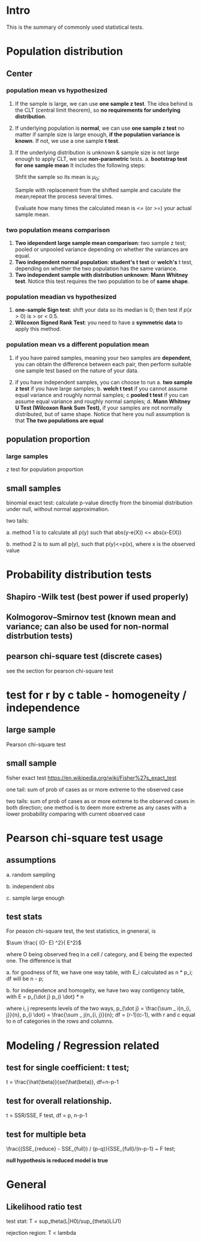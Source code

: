 # Intro
This is the summary of commonly used statistical tests.

# Population distribution
## Center

### population mean vs hypothesized
1. If the sample is large, we can use **one sample z test**. The idea
behind is the CLT (central limit theorem), so **no requirements for underlying distribution**.
2. If underlying population is **normal**, we can use **one sample z test** no matter if sample size is large enough, **if the population variance is known**. If not, we use a one sample **t test**.
3. If the underlying distribution is unknown & sample size is not large enough to apply CLT, we use **non-parametric** tests.
a. **bootstrap test for one sample mean**
It includes the following steps:

      Shfit the sample so its mean is $\mu_0$;
      
      Sample with replacement from the shifted sample and caculate the mean;repeat the process several times.
      
      Evaluate how many times the calculated mean is <= (or >=) your actual sample mean.
### two population means comparison
1. **Two idependent large sample mean comparison**: two sample z test; pooled or unpooled variance depending on whether the variances are equal.
2. **Two independent normal population**: **student's t test** or **welch's** t test, depending on whether the two population has the same variance.
3. **Two independent sample with distribution unknown**: **Mann Whitney test**. Notice this test requires the two population to be of **same shape**. 
### population meadian vs hypothesized 
1. **one-sample Sign test**: shift your data so its median is $0$; then test if $p(x > 0)$ is > or < 0.5.
2. **Wilcoxon Signed Rank Test**: you need to have a **symmetric data** to apply this method. 
      
### population mean vs a different population mean
1. if you have paired samples, meaning your two samples are **dependent**, you can obtain the 
difference between each pair, then perform suitable one sample test based on the nature of your data.

2. if you have independent samples, you can choose to run a. **two sample z test** if you have large samples; b. **welch t test** if you cannot assume equal variance and roughly normal samples; c **pooled t test** if you can assume equal variance and roughly normal samples; d. **Mann Whitney U Test (Wilcoxon Rank Sum Test)**, if your samples are not normally distributed, but of same shape. Notice that here you null assumption is that **The two populations are equal**


## population proportion

### large samples 
z test for population proportion

## small samples
binomial exact test: calculate p-value directly from the binomial distribution under null, without
normal approximation.

two tails: 

a. method 1 is to calculate all p(y) such that abs(y-e(X)) <= abs(x-E(X))

b. method 2 is to sum all p(y), such that p(y)<=p(x), where x is the observed value

# Probability distribution tests

## Shapiro -Wilk test (best power if used properly)

## Kolmogorov–Smirnov test (known mean and variance; can also be used for non-normal distrbution tests)

## pearson chi-square test (discrete cases)
see the section for pearson chi-square test

# test for r by c table - homogeneity / independence

## large sample
Pearson chi-square test

## small sample
fisher exact test
https://en.wikipedia.org/wiki/Fisher%27s_exact_test

one tail: sum of prob of cases as or more extreme to the observed case

two tails: sum of prob of cases as or more extreme to the observed cases in both 
direction; one method is to deem more extreme as any cases with a lower probability
comparing with current observed case


# Pearson chi-square test usage

## assumptions

a. random sampling

b. independent obs

c. sample large enough 

## test stats
For peason chi-square test, the test statistics, in gneneral, is 

$\sum \frac{ (O- E) ^2}{ E^2}$

where O being observed freq in a cell / category, and E being the expected one. The difference is that

a. for goodness of fit, we have one way table, with E_i calculated as n * p_i; df will be n - p;

b. for independence and homogeity, we have two way contigency table, with E = p_{\dot j} p_{i \dot} * n

where i, j represents levels of the two ways, p_{\dot j} = \frac{\sum _ i(n_{i, j}}{n},
p_{i \dot} = \frac{\sum _ j(n_{i, j}}{n}; df = (r-1)(c-1), with r and c equal to n of categories
in the rows and columns.




# Modeling / Regression related

## test for single coefficient: t test; 
t = \frac{\hat(\beta)}{se(\hat(beta)}, df=n-p-1

## test for overall relationship.

t = SSR/SSE, F test, df = p, n-p-1

## test for multiple beta 

\frac{(SSE_{reduce} - SSE_{full}) / (p-q)}{SSE_{full}/(n-p-1} ~ F test;

**null hypothesis is reduced model is true**


# General
## Likelihood ratio test

test stat: T = sup_theta(L|H0)/sup_{theta}L(J1) 

rejection region: T < lambda
